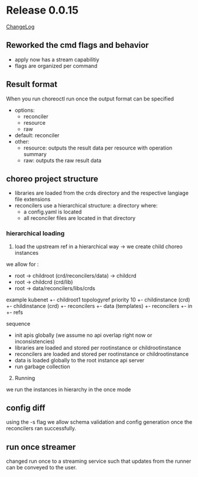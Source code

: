 # Release 0.0.15

[ChangeLog](https://github.com/kform-dev/choreo/releases)

## Reworked the cmd flags and behavior

- apply now has a stream capabilitiy
- flags are organized per command

## Result format

When you run choreoctl run once the output format can be specified

- options: 
    - reconciler
    - resource
    - raw
- default: reconciler
- other:
    - resource: outputs the result data per resource with operation summary
    - raw: outputs the raw result data

## choreo project structure

- libraries are loaded from the crds directory and the respective langiage file extensions
- reconcilers use a hierarchical structure: a directory where:
    - a config.yaml is located
    - all reconciler files are located in that directory


### hierarchical loading

1. load the upstream ref in a hierarchical way
    -> we create child choreo instances

we allow for :
- root -> childroot (crd/reconcilers/data) -> childcrd
- root -> childcrd (crd/lib)
- root -> data/reconcilers/libs/crds

example kubenet
+- childroot1 topologyref priority 10
  +- childinstance (crd)
  +- childinstance (crd)
  +- reconcilers
  +- data (templates)
+- reconcilers
+- in
+- refs

sequence
- init apis globally (we assume no api overlap right now or inconsistencies)
- libraries are loaded and stored per rootinstance or childrootinstance
- reconcilers are loaded and stored per rootinstance or childrootinstance
- data is loaded globally to the root instance api server
- run garbage collection

2. Running

we run the instances in hierarchy in the once mode

## config diff

using the -s flag we allow schema validation and config generation once the reconcilers ran successfully.

## run once streamer

changed run once to a streaming service such that updates from the runner can be conveyed to the user.